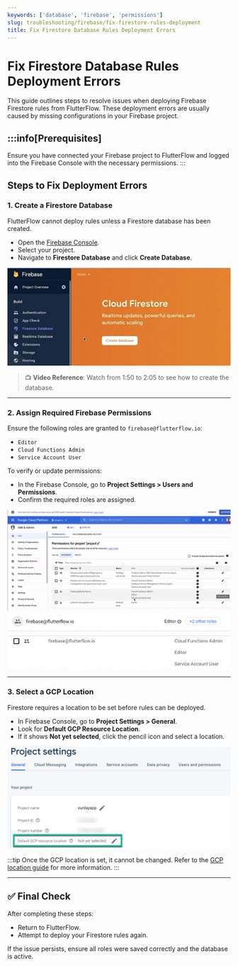 ```yaml
---
keywords: ['database', 'firebase', 'permissions']
slug: troubleshooting/firebase/fix-firestore-rules-deployment
title: Fix Firestore Database Rules Deployment Errors
---
```


# Fix Firestore Database Rules Deployment Errors

This guide outlines steps to resolve issues when deploying Firebase Firestore rules from FlutterFlow. These deployment errors are usually caused by missing configurations in your Firebase project.

## :::info[Prerequisites]
Ensure you have connected your Firebase project to FlutterFlow and logged into the Firebase Console with the necessary permissions.
:::

## Steps to Fix Deployment Errors

### 1. Create a Firestore Database

FlutterFlow cannot deploy rules unless a Firestore database has been created.

- Open the [Firebase Console](https://console.firebase.google.com/).
- Select your project.
- Navigate to **Firestore Database** and click **Create Database**.

![](../assets/20250430121312243075.png)

> 📺 **Video Reference**: Watch from 1:50 to 2:05 to see how to create the database.

---

### 2. Assign Required Firebase Permissions

Ensure the following roles are granted to `firebase@flutterflow.io`:

- `Editor`
- `Cloud Functions Admin`
- `Service Account User`

To verify or update permissions:

- In the Firebase Console, go to **Project Settings > Users and Permissions**.
- Confirm the required roles are assigned.

![](../assets/20250430121312626400.png)
![](../assets/20250430121312919242.png)
![](../assets/20250430121313117339.png)

---

### 3. Select a GCP Location

Firestore requires a location to be set before rules can be deployed.

- In Firebase Console, go to **Project Settings > General**.
- Look for **Default GCP Resource Location**.
- If it shows **Not yet selected**, click the pencil icon and select a location.

![](../assets/20250430121313453827.png)

:::tip
Once the GCP location is set, it cannot be changed. Refer to the [GCP location guide](https://firebase.google.com/docs/projects/locations) for more information.
:::

---

## ✅ Final Check

After completing these steps:

- Return to FlutterFlow.
- Attempt to deploy your Firestore rules again.

If the issue persists, ensure all roles were saved correctly and the database is active.


